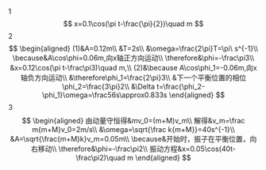1
$$
x=0.1\cos(\pi t-\frac{\pi}{2})\quad m
$$
2
$$
\begin{aligned}
(1)&A=0.12m\\
&T=2s\\
&\omega=\frac{2\pi}T=\pi\ s^{-1}\\
\because&A\cos\phi=0.06m,向x轴正方向运动\\
\therefore&\phi=-\frac\pi3\\
&x=0.12\cos(\pi t-\frac\pi3)\quad m,\\
(2)&\because A\cos\phi_1=-0.06m,向x轴负方向运动\\
&\therefore\phi_1=\frac{2\pi}3\\
&下一个平衡位置的相位\phi_2=\frac{3\pi}2\\
&\Delta t=\frac{\phi_2-\phi_1}\omega=\frac56s\approx0.833s
\end{aligned}
$$
3
$$
\begin{aligned}
由动量守恒得&mv_0=(m+M)v_m\\
解得&v_m=\frac m{m+M}v_0=2m/s\\
&\omega=\sqrt{\frac k{m+M}}=40s^{-1}\\
&A=\sqrt{\frac{m+M}k}v_m=0.05m\\
\because&开始时，振子在平衡位置，向右移动\\
\therefore&\phi=-\frac\pi2\\
振动方程&x=0.05\cos(40t-\frac\pi2)\quad m
\end{aligned}
$$
